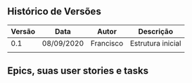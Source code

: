 ## Histórico de Versões

| Versão  |  Data  | Autor  |  Descrição  |
| ------------------- | ------------------- | ------------------- | ------------------- |
| 0.1 | 08/09/2020  | Francisco   | Estrutura inicial  |
| | | |

## Epics, suas user stories e tasks